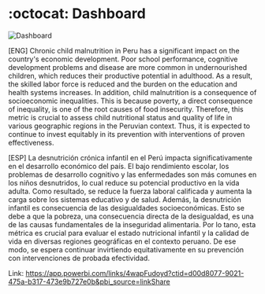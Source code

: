 # :octocat: Dashboard
![Dashboard](https://github.com/user-attachments/assets/2cb1aeab-88d7-4fb4-ade7-aa545846bdd0)

[ENG] Chronic child malnutrition in Peru has a significant impact on the country's economic development. Poor school performance, cognitive development problems and disease are more common in undernourished children, which reduces their productive potential in adulthood. As a result, the skilled labor force is reduced and the burden on the education and health systems increases. In addition, child malnutrition is a consequence of socioeconomic inequalities. This is because poverty, a direct consequence of inequality, is one of the root causes of food insecurity. Therefore, this metric is crucial to assess child nutritional status and quality of life in various geographic regions in the Peruvian context. Thus, it is expected to continue to invest equitably in its prevention with interventions of proven effectiveness. 

[ESP] La desnutrición crónica infantil en el Perú impacta significativamente en el desarrollo económico del país. El bajo rendimiento escolar, los problemas de desarrollo cognitivo y las enfermedades son más comunes en los niños desnutridos, lo cual reduce su potencial productivo en la vida adulta. Como resultado, se reduce la fuerza laboral calificada y aumenta la carga sobre los sistemas educativo y de salud. Además, la desnutrición infantil es consecuencia de las desigualdades socioeconómicas. Esto se debe a que la pobreza, una consecuencia directa de la desigualdad, es una de las causas fundamentales de la inseguridad alimentaria. Por lo tano, esta métrica es crucial para evaluar el estado nutricional infantil y la calidad de vida en diversas regiones geográficas en el contexto peruano. De ese modo, se espera continuar invirtiendo equitativamente en su prevención con intervenciones de probada efectividad. 

Link:
https://app.powerbi.com/links/4wapFudoyd?ctid=d00d8077-9021-475a-b317-473e9b727e0b&pbi_source=linkShare

